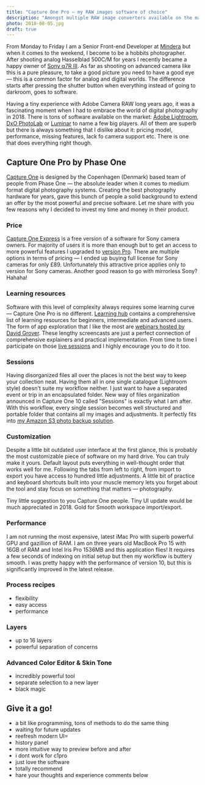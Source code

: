 ```yaml
---
title: "Capture One Pro — my RAW images software of choice"
description: "Amongst multiple RAW image converters available on the market, I settled down with the one by Phase One. Let me share with you few reasons why I made this choice."
photo: 2018-08-05.jpg
draft: true
---
```


From Monday to Friday I am a Senior Front-end Developer at [Mindera](https://mindera.com/) but when it comes to the weekend, I become to be a hobbits photographer. After shooting analog Hasselblad 500C/M for years I recently became a happy owner of [Sony α7R III](https://www.sony.co.uk/electronics/interchangeable-lens-cameras/ilce-7rm3). As far as shooting on advanced camera like this is a pure pleasure, to take a good picture you need to have a good eye — this is a common factor for analog and digital worlds. The difference starts after pressing the shutter button when everything instead of going to darkroom, goes to software.

Having a tiny experience with Adobe Camera RAW long years ago, it was a fascinating moment when I had to embrace the world of digital photography in 2018. There is tons of software available on the market: [Adobe Lightroom](https://www.adobe.com/uk/products/photoshop-lightroom.html), [DxO PhotoLab](https://www.dxo.com/us/photography/photo-software/dxo-photolab) or [Luminar](https://skylum.com/luminar) to name a few big players. All of them are superb but there is always something that I dislike about it: pricing model, performance, missing features, lack fo camera support etc. There is one that does everything right though.

## Capture One Pro by Phase One

[Capture One](https://www.phaseone.com/en/Products/Software/Capture-One-Pro/Highlights.aspx) is designed by the Copenhagen (Denmark) based team of people from Phase One — the absolute leader when it comes to medium format digital photography systems. Creating the best photography hardware for years, gave this bunch of people a solid background to extend an offer by the most powerful and precise software. Let me share with you few reasons why I decided to invest my time and money in their product.

### Price

[Capture One Express](https://www.phaseone.com/en/Products/Software/Capture-One-Pro/Sony-Pro.aspx) is a free version of a software for Sony camera owners. For majority of users it is more than enough but to get an access to more powerful features I upgraded to [version Pro](https://www.phaseone.com/en/Products/Software/Capture-One-Pro/Features.aspx). There are multiple options in terms of pricing — I ended up buying full license for Sony cameras for only £89. Unfortunately this attractive price applies only to version for Sony cameras. Another good reason to go with mirrorless Sony? Hahaha!

### Learning resources

Software with this level of complexity always requires some learning curve — Capture One Pro is no different. [Learning hub](https://learn.phaseone.com/) contains a comprehensive list of learning resources for beginners, intermediate and advanced users. The form of app exploration that I like the most are [webinars hosted by David Grover](https://www.youtube.com/playlist?list=PLBZS3EGK3tQ9eNptYkVQlh9hTZ6d-rNOU). These lengthy screencasts are just a perfect connection of comprehensive explainers and practical implementation. From time to time I participate on those [live sessions](https://www.phaseone.com/Events.aspx?l=webinar&r=showall) and I highly encourage you to do it too.

### Sessions

Having disorganized files all over the places is not the best way to keep your collection neat. Having them all in one single catalogue (Lightroom style) doesn't suite my workflow neither. I just want to have a separated event or trip in an encapsulated folder. New way of files organization announced in Capture One 10 called "Sessions" is exactly what I am after. With this workflow, every single session becomes well structured and portable folder that contains all my images and adjustments. It perfectly fits into [my Amazon S3 photo backup solution](https://pawelgrzybek.com/my-amazon-s3-photo-backup-solution/).

### Customization

Despite a little bit outdated user interface at the first glance, this is probably the most customizable piece of software on my hard drive. You can truly make it yours. Default layout puts everything in well-thought order that works well for me. Following the tabs from left to right, from import to export you have access to hundred little adjustments. A little bit of practice and keyboard shortcuts built into your muscle memory lets you forget about the tool and stay focus on something that matters — photography.

Tiny little suggestion to you Capture One people. Tiny UI update would be much appreciated in 2018. Gold for Smooth workspace import/export.

### Performance

I am not running the most expensive, latest iMac Pro with superb powerful GPU and gazillion of RAM. I am on three years old MacBook Pro 15 with 16GB of RAM and Intel Iris Pro 1536MB and this application flies! It requires a few seconds of indexing on initial setup but then my workflow is buttery smooth. I was pretty happy with the performance of version 10, but this is significantly improved in the latest release.

### Process recipes

- flexibility
- easy access
- performance

### Layers

- up to 16 layers
- powerful separation of concerns

### Advanced Color Editor & Skin Tone 

- incredibly powerful tool
- separate selection to a new layer
- black magic

## Give it a go!

- a bit like programming, tons of methods to do the same thing
- waiting for future updates
- reefresh modern UI=
- history panel
- more intuitive way to preview before and after
- i dont work for c1pro
- just love the software
- totally recommend
- hare your thoughts and experience comments below
